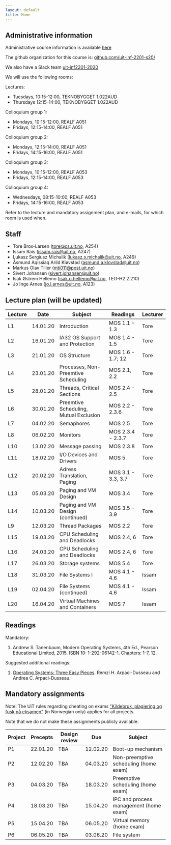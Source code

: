 ```yaml
---
layout: default
title: Home
---
```


## Administrative information

Administrative course information is available [here](https://uit.no/utdanning/emner/emne/641490/inf-2201)

The github organization for this course is: [github.com/uit-inf-2201-s20/](https://github.com/uit-inf-2201-s20/)

We also have a Slack team [uit-inf2201-2020](https://uit-inf2201-2020.slack.com)

We will use the following rooms:

Lectures:
* Tuesdays, 10:15-12:00, TEKNOBYGGET 1.022AUD
* Thursdays 12:15-14:00, TEKNOBYGGET 1.022AUD

Colloquium group 1:
* Mondays, 10:15-12:00, REALF A051
* Fridays, 12:15-14:00, REALF A051

Colloquium group 2:
* Mondays, 12:15-14:00, REALF A051
* Fridays, 14:15-16:00, REALF A051

Colloquium group 3:
* Mondays, 10:15-12:00, REALF A053
* Fridays, 12:15-14:00, REALF A053

Colloquium group 4:
* Wednesdays, 08:15-10:00, REALF A053
* Fridays, 14:15-16:00, REALF A053

Refer to the lecture and mandatory assignment plan, and e-mails, for which room is used when.

## Staff

* Tore Brox-Larsen (tore@cs.uit.no, A254)
* Issam Rais (issam.rais@uit.no, A247)
* Lukasz Sergiusz Michalik (lukasz.s.michalik@uit.no, A249)
* Åsmund Aqissiaq Arild Kløvstad (asmund.a.klovstad@uit.no)
* Markus Olav Tiller (mti011@post.uit.no)
* Sivert Johansen (sivert.johansen@uit.no)
* Isak Østrem Hellemo (isak.o.hellemo@uit.no, TEO-H2 2.210)
* Jo Inge Arnes (jo.i.arnes@uit.no, A123)

## Lecture plan (will be updated)

| Lecture | Date | Subject	    | Readings  | Lecturer  |
|---------|------|--------------|-----------|-----------|
| L1  | 14.01.20 | Introduction | MOS 1.1 - 1.3  | Tore |
| L2  | 16.01.20 | IA32 OS Support and Protection| MOS 1.4 - 1.5 | Tore |
| L3  | 21.01.20 | OS Structure | MOS 1.6 - 1.7; 12 | Tore |
| L4  | 23.01.20 | Processes, Non-Preemtive Scheduling | MOS 2.1, 2.2 | Tore |
| L5  | 28.01.20 | Threads, Critical Sections | MOS 2.4 - 2.5 | Tore |
| L6  | 30.01.20 | Preemtive Scheduling, Mutual Exclusion | MOS 2.2 - 2.3.6 | Tore |
| L7  | 04.02.20 | Semaphores | MOS 2.5 | Tore |
| L8  | 06.02.20 | Monitors | MOS 2.3.4 - 2.3.7 | Tore |
| L10 | 13.02.20 | Message passing | MOS 2.3.8 | Tore |
| L11 | 18.02.20 | I/O Devices and Drivers | MOS 5 | Tore |
| L12 | 20.02.20 | Adress Translation, Paging | MOS 3.1 - 3.3, 3.7| Tore |
| L13 | 05.03.20 | Paging and VM Design | MOS 3.4 | Tore |
| L14 | 10.03.20 | Paging and VM Design (continued) | MOS 3.5 - 3.9 | Tore |
| L9  | 12.03.20 | Thread Packages | MOS 2.2 | Tore |
| L15 | 19.03.20 | CPU Scheduling and Deadlocks | MOS 2.4, 6 | Tore |
| L16 | 24.03.20 | CPU Scheduling and Deadlocks | MOS 2.4, 6 | Tore |
| L17 | 26.03.20 | Storage systems | MOS 5.4 | Tore |
| L18 | 31.03.20 | File Systems I | MOS 4.1 - 4.6 | Issam |
| L19 | 02.04.20 | File Systems (continued) | MOS 4.1 - 4.6 | Issam |
| L20 | 16.04.20 | Virtual Machines and Containers | MOS 7 | Issam |



## Readings

Mandatory:

1. Andrew S. Tanenbaum, Modern Operating Systems, 4th Ed., Pearson Educational Limited, 2015. ISBN 10: 1-292-06142-1. Chapters: 1-7, 12.

Suggested additional readings:

1. [Operating Systems: Three Easy Pieces](http://pages.cs.wisc.edu/~remzi/OSTEP/). Remzi H. Arpaci-Dusseau and Andrea C. Arpaci-Dusseau.


## Mandatory assignments

Note! The UiT rules regarding cheating on exams ["Kildebruk, plagiering og fusk på eksamen"](https://uit.no/om/enhet/artikkel?p_document_id=473719&p_dimension_id=88138&men=28714) (in Norwegian only) applies for all projects.

Note that we do not make these assignments publicly available.

| Project |	Precepts | Design review | Due | Subject|
|---------|----------|----------|----------|---------|
| P1      | 22.01.20 | TBA      | 12.02.20 | Boot-up mechanism |
| P2      | 12.02.20 | TBA      | 04.03.20 | Non-preemptive scheduling (home exam) |
| P3      | 04.03.20 | TBA      | 18.03.20 | Preemptive scheduling (home exam) |
| P4      | 18.03.20 | TBA      | 15.04.20 | IPC and process management (home exam) |
| P5      | 15.04.20 | TBA      | 06.05.20 | Virtual memory (home exam) |
| P6      | 06.05.20 | TBA      | 03.06.20 | File system |
